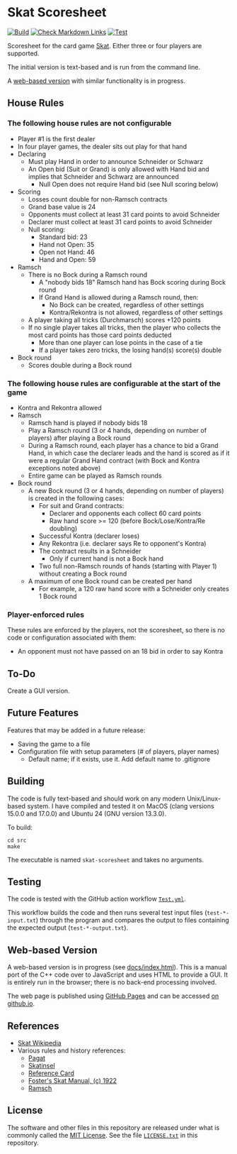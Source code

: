 # Skat Scoresheet

[![Build](https://github.com/Andy4495/skat-scoresheet/actions/workflows/Build.yml/badge.svg)](https://github.com/Andy4495/skat-scoresheet/actions/workflows/Build.yml)
[![Check Markdown Links](https://github.com/Andy4495/skat-scoresheet/actions/workflows/check-links.yml/badge.svg)](https://github.com/Andy4495/skat-scoresheet/actions/workflows/check-links.yml)
[![Test](https://github.com/Andy4495/skat-scoresheet/actions/workflows/Test.yml/badge.svg)](https://github.com/Andy4495/skat-scoresheet/actions/workflows/Test.yml)

Scoresheet for the card game [Skat][1]. Either three or four players are supported.

The initial version is text-based and is run from the command line.

A [web-based version][8] with similar functionality is in progress.

## House Rules

### The following house rules are not configurable

- Player #1 is the first dealer
- In four player games, the dealer sits out play for that hand
- Declaring
  - Must play Hand in order to announce Schneider or Schwarz
  - An Open bid (Suit or Grand) is only allowed with Hand bid and implies that Schneider and Schwarz are announced
    - Null Open does not require Hand bid (see Null scoring below)
- Scoring
  - Losses count double for non-Ramsch contracts
  - Grand base value is 24
  - Opponents must collect at least 31 card points to avoid Schneider
  - Declarer must collect at least 31 card points to avoid Schneider
  - Null scoring:
    - Standard bid: 23
    - Hand not Open: 35
    - Open not Hand: 46
    - Hand and Open: 59
- Ramsch
  - There is no Bock during a Ramsch round
    - A "nobody bids 18" Ramsch hand has Bock scoring during Bock round
    - If Grand Hand is allowed during a Ramsch round, then:
      - No Bock can be created, regardless of other settings
      - Kontra/Rekontra is not allowed, regardless of other settings
  - A player taking all tricks (Durchmarsch) scores +120 points
  - If no single player takes all tricks, then the player who collects the most card points has those card points deducted
    - More than one player can lose points in the case of a tie
    - If a player takes zero tricks, the losing hand(s) score(s) double
- Bock round
  - Scores double during a Bock round

### The following house rules are configurable at the start of the game

- Kontra and Rekontra allowed
- Ramsch
  - Ramsch hand is played if nobody bids 18
  - Play a Ramsch round (3 or 4 hands, depending on number of players) after playing a Bock round
  - During a Ramsch round, each player has a chance to bid a Grand Hand, in which case the declarer leads and the hand is scored as if it were a regular Grand Hand contract (with Bock and Kontra exceptions noted above)
  - Entire game can be played as Ramsch rounds
- Bock round
  - A new Bock round (3 or 4 hands, depending on number of players) is created in the following cases:
    - For suit and Grand contracts:
      - Declarer and opponents each collect 60 card points
      - Raw hand score >= 120 (before Bock/Lose/Kontra/Re doubling)
    - Successful Kontra (declarer loses)
    - Any Rekontra (i.e. declarer says Re to opponent's Kontra)
    - The contract results in a Schneider
      - Only if current hand is not a Bock hand
    - Two full non-Ramsch rounds of hands (starting with Player 1) without creating a Bock round
  - A maximum of one Bock round can be created per hand
    - For example, a 120 raw hand score with a Schneider only creates 1 Bock round

### Player-enforced rules

These rules are enforced by the players, not the scoresheet, so there is no code or configuration associated with them:

- An opponent must not have passed on an 18 bid in order to say Kontra

## To-Do

Create a GUI version.

## Future Features

Features that may be added in a future release:

- Saving the game to a file
- Configuration file with setup parameters (# of players, player names)
  - Default name; if it exists, use it. Add default name to .gitignore

## Building

The code is fully text-based and should work on any modern Unix/Linux-based system. I have compiled and tested it on MacOS (clang versions 15.0.0 and 17.0.0) and Ubuntu 24 (GNU version 13.3.0).

To build:

```shell
cd src
make
```

The executable is named `skat-scoresheet` and takes no arguments.

## Testing

The code is tested with the GitHub action workflow [`Test.yml`][7].

This workflow builds the code and then runs several test input files (`test-*-input.txt`) through the program and compares the output to files containing the expected output (`test-*-output.txt`).

## Web-based Version

A web-based version is in progress (see [docs/index.html](docs/index.html)). This is a manual port of the C++ code over to JavaScript and uses HTML to provide a GUI. It is entirely run in the browser; there is no back-end processing involved.

The web page is published using [GitHub Pages][9] and can be accessed [on github.io][8].

## References

- [Skat Wikipedia][1]
- Various rules and history references:
  - [Pagat][2]
  - [Skatinsel][3]
  - [Reference Card][4]
  - [Foster's Skat Manual, (c) 1922][5]
  - [Ramsch][6]

## License

The software and other files in this repository are released under what is commonly called the [MIT License][100]. See the file [`LICENSE.txt`][101] in this repository.

[1]: https://en.wikipedia.org/wiki/Skat_(card_game)
[2]: https://www.pagat.com/schafkopf/skat.html
[3]: https://www.skatinsel.academy/en/how-to-skat/rules
[4]: https://skatgame.net/intro/Reference2.pdf
[5]: https://www.fadedpage.com/link.php?file=20090109-a5.pdf
[6]: https://www.pagat.com/schafkopf/sramsch.html
[7]: ./.github/workflows/Test.yml
[8]: https://andy4495.github.io/skat-scoresheet/
[9]: https://pages.github.com
[100]: https://choosealicense.com/licenses/mit/
[101]: ./LICENSE.txt
[//]: # ([200]: https://github.com/Andy4495/skat-scoresheet)

[//]: # (This is a way to hack a comment in Markdown. This will not be displayed when rendered.)
